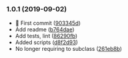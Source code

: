 ## <small>1.0.1 (2019-09-02)</small>

* 🚀 First commit ([903345d](https://gitlab.com/apio-private/apio-gravity-worker/commit/903345d))
* Add readme ([b764dae](https://gitlab.com/apio-private/apio-gravity-worker/commit/b764dae))
* Add tests, lint ([86290fb](https://gitlab.com/apio-private/apio-gravity-worker/commit/86290fb))
* Added scripts ([d8f2d93](https://gitlab.com/apio-private/apio-gravity-worker/commit/d8f2d93))
* No longer requiring to subclass ([261eb8b](https://gitlab.com/apio-private/apio-gravity-worker/commit/261eb8b))



